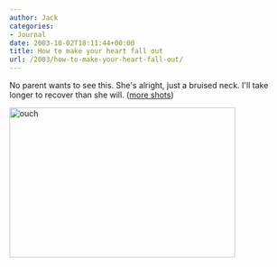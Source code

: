 ```yaml
---
author: Jack
categories:
- Journal
date: 2003-10-02T18:11:44+00:00
title: How to make your heart fall out
url: /2003/how-to-make-your-heart-fall-out/
---
```


No parent wants to see this. She's alright, just a bruised neck. I'll take longer to recover than she will. ([more shots][1])

<img src="/images/blog/jess-hurt.jpg" width="400" height="266" alt="ouch" border="0" />

 [1]: http://www.jackbaty.com/gallery/jess